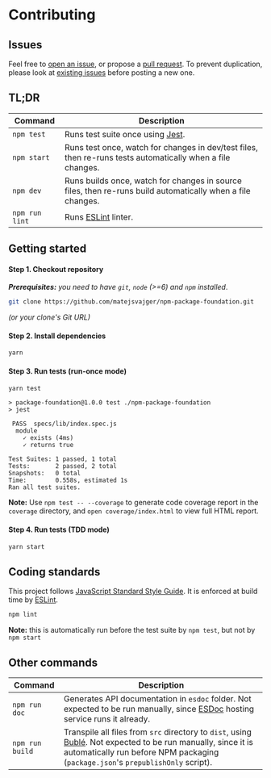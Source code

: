# Contributing

## Issues

Feel free to [open an issue](https://github.com/matejsvajger/npm-package-foundation/issues/new),
or propose a [pull request](https://github.com/matejsvajger/npm-package-foundation/pulls).
To prevent duplication, please look at [existing issues](https://github.com/matejsvajger/npm-package-foundation/issues?q=is%3Aissue) before posting a new one.

## TL;DR

| Command        | Description                                                                                                |
| -------------- | ---------------------------------------------------------------------------------------------------------- |
| `npm test`     | Runs test suite once using [Jest](http://jestjs.io/).                                                      |
| `npm start`    | Runs test once, watch for changes in dev/test files, then re-runs tests automatically when a file changes. |
| `npm dev`      | Runs builds once, watch for changes in source files, then re-runs build automatically when a file changes. |
| `npm run lint` | Runs [ESLint](https://eslint.org/) linter.                                                                 |

## Getting started

#### Step 1. Checkout repository

_**Prerequisites:** you need to have `git`, `node` (>=6) and `npm` installed_.

```bash
git clone https://github.com/matejsvajger/npm-package-foundation.git
```

_(or your clone's Git URL)_

#### Step 2. Install dependencies

```bash
yarn
```

#### Step 3. Run tests (run-once mode)

```bash
yarn test
```

```log
> package-foundation@1.0.0 test ./npm-package-foundation
> jest

 PASS  specs/lib/index.spec.js
  module
    ✓ exists (4ms)
    ✓ returns true

Test Suites: 1 passed, 1 total
Tests:       2 passed, 2 total
Snapshots:   0 total
Time:        0.558s, estimated 1s
Ran all test suites.
```

**Note:** Use `npm test -- --coverage` to generate code coverage report in the `coverage` directory, and `open coverage/index.html` to view full HTML report.

#### Step 4. Run tests (TDD mode)

```bash
yarn start
```

## Coding standards

This project follows [JavaScript Standard Style Guide](https://standardjs.com/). It is enforced at build time by [ESLint](http://eslint.org/).

```bash
npm lint
```

**Note:** this is automatically run before the test suite by `npm test`, but not by `npm start`

## Other commands

| Command         | Description                                                                                                                                                                                                             |
| --------------- | ----------------------------------------------------------------------------------------------------------------------------------------------------------------------------------------------------------------------- |
| `npm run doc`   | Generates API documentation in `esdoc` folder. Not expected to be run manually, since [ESDoc](https://esdoc.org/) hosting service runs it already.                                                                      |
| `npm run build` | Transpile all files from `src` directory to `dist`, using [Bublé](https://buble.surge.sh/guide/). Not expected to be run manually, since it is automatically run before NPM packaging (`package.json`'s `prepublishOnly` script). |
